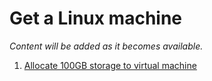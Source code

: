 # Get a Linux machine

*Content will be added as it becomes available.*

1. [Allocate 100GB storage to virtual machine](https://youtu.be/mgFKIBT9GWo)
